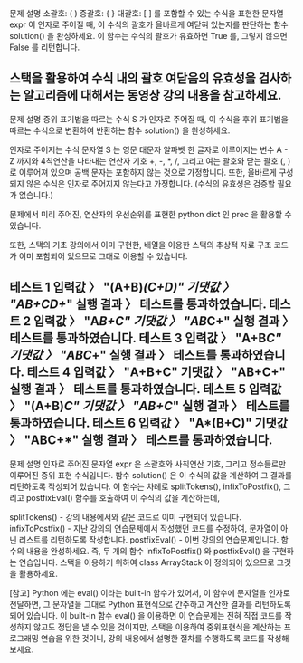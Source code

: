 문제 설명
소괄호: ( )
중괄호: { }
대괄호: [ ]
를 포함할 수 있는 수식을 표현한 문자열 expr 이 인자로 주어질 때, 이 수식의 괄호가 올바르게 여닫혀 있는지를 판단하는 함수 solution() 을 완성하세요. 이 함수는 수식의 괄호가 유효하면 True 를, 그렇지 않으면 False 를 리턴합니다.

스택을 활용하여 수식 내의 괄호 여닫음의 유효성을 검사하는 알고리즘에 대해서는 동영상 강의 내용을 참고하세요.
---
문제 설명
중위 표기법을 따르는 수식 S 가 인자로 주어질 때, 이 수식을 후위 표기법을 따르는 수식으로 변환하여 반환하는 함수 solution() 을 완성하세요.

인자로 주어지는 수식 문자열 S 는 영문 대문자 알파벳 한 글자로 이루어지는 변수 A - Z 까지와 4칙연산을 나타내는 연산자 기호 +, -, *, /, 그리고 여는 괄호와 닫는 괄호 (, ) 로 이루어져 있으며 공백 문자는 포함하지 않는 것으로 가정합니다. 또한, 올바르게 구성되지 않은 수식은 인자로 주어지지 않는다고 가정합니다. (수식의 유효성은 검증할 필요가 없습니다.)

문제에서 미리 주어진, 연산자의 우선순위를 표현한 python dict 인 prec 을 활용할 수 있습니다.

또한, 스택의 기초 강의에서 이미 구현한, 배열을 이용한 스택의 추상적 자료 구조 코드가 이미 포함되어 있으므로 그대로 이용할 수 있습니다.

테스트 1
입력값 〉	"(A+B)*(C+D)"
기댓값 〉	"AB+CD+*"
실행 결과 〉	테스트를 통과하였습니다.
테스트 2
입력값 〉	"A*B+C"
기댓값 〉	"AB*C+"
실행 결과 〉	테스트를 통과하였습니다.
테스트 3
입력값 〉	"A+B*C"
기댓값 〉	"ABC*+"
실행 결과 〉	테스트를 통과하였습니다.
테스트 4
입력값 〉	"A+B+C"
기댓값 〉	"AB+C+"
실행 결과 〉	테스트를 통과하였습니다.
테스트 5
입력값 〉	"(A+B)*C"
기댓값 〉	"AB+C*"
실행 결과 〉	테스트를 통과하였습니다.
테스트 6
입력값 〉	"A*(B+C)"
기댓값 〉	"ABC+*"
실행 결과 〉	테스트를 통과하였습니다.
---
문제 설명
인자로 주어진 문자열 expr 은 소괄호와 사칙연산 기호, 그리고 정수들로만 이루어진 중위 표현 수식입니다. 함수 solution() 은 이 수식의 값을 계산하여 그 결과를 리턴하도록 작성되어 있습니다. 이 함수는 차례로 splitTokens(), infixToPostfix(), 그리고 postfixEval() 함수를 호출하여 이 수식의 값을 계산하는데,

splitTokens() - 강의 내용에서와 같은 코드로 이미 구현되어 있습니다.
infixToPostfix() - 지난 강의의 연습문제에서 작성했던 코드를 수정하여, 문자열이 아닌 리스트를 리턴하도록 작성합니다.
postfixEval() - 이번 강의의 연습문제입니다. 함수의 내용을 완성하세요.
즉, 두 개의 함수 infixToPostfix() 와 postfixEval() 을 구현하는 연습입니다. 스택을 이용하기 위하여 class ArrayStack 이 정의되어 있으므로 그것을 활용하세요.

[참고] Python 에는 eval() 이라는 built-in 함수가 있어서, 이 함수에 문자열을 인자로 전달하면, 그 문자열을 그대로 Python 표현식으로 간주하고 계산한 결과를 리턴하도록 되어 있습니다. 이 built-in 함수 eval() 을 이용하면 이 연습문제는 전혀 직접 코드를 작성하지 않고도 정답을 낼 수 있을 것이지만, 스택을 이용하여 중위표현식을 계산하는 프로그래밍 연습을 위한 것이니, 강의 내용에서 설명한 절차를 수행하도록 코드를 작성해 보세요.